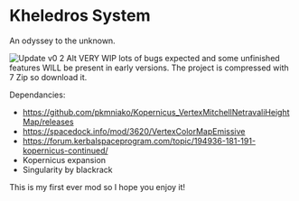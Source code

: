 # **Kheledros System**

An odyssey to the unknown.

![Update v0 2 Alt](https://github.com/user-attachments/assets/d381dabd-f292-4c2a-b8b0-bb7682c00607)
VERY WIP lots of bugs expected and some unfinished features WILL be present in early versions.
The project is compressed with 7 Zip so download it.

Dependancies:

- https://github.com/pkmniako/Kopernicus_VertexMitchellNetravaliHeightMap/releases
- https://spacedock.info/mod/3620/VertexColorMapEmissive
- https://forum.kerbalspaceprogram.com/topic/194936-181-191-kopernicus-continued/
- Kopernicus expansion
- Singularity by blackrack

This is my first ever mod so I hope you enjoy it!
